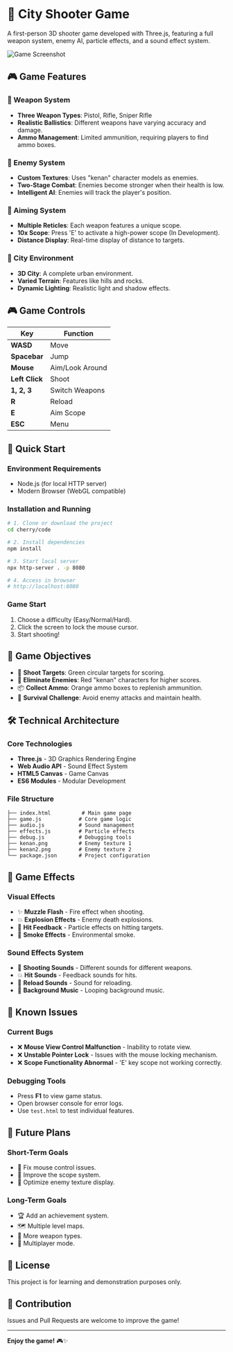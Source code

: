 # 🎯 City Shooter Game

A first-person 3D shooter game developed with Three.js, featuring a full weapon system, enemy AI, particle effects, and a sound effect system.

![Game Screenshot](https://via.placeholder.com/800x400/1a1a1a/ffffff?text=City+Shooter+Game)

## 🎮 Game Features

### 🔫 Weapon System
- **Three Weapon Types**: Pistol, Rifle, Sniper Rifle
- **Realistic Ballistics**: Different weapons have varying accuracy and damage.
- **Ammo Management**: Limited ammunition, requiring players to find ammo boxes.

### 👾 Enemy System
- **Custom Textures**: Uses "kenan" character models as enemies.
- **Two-Stage Combat**: Enemies become stronger when their health is low.
- **Intelligent AI**: Enemies will track the player's position.

### 🎯 Aiming System
- **Multiple Reticles**: Each weapon features a unique scope.
- **10x Scope**: Press 'E' to activate a high-power scope (In Development).
- **Distance Display**: Real-time display of distance to targets.

### 🌆 City Environment
- **3D City**: A complete urban environment.
- **Varied Terrain**: Features like hills and rocks.
- **Dynamic Lighting**: Realistic light and shadow effects.

## 🎮 Game Controls

| Key | Function |
|------|------|
| **WASD** | Move |
| **Spacebar** | Jump |
| **Mouse** | Aim/Look Around |
| **Left Click** | Shoot |
| **1, 2, 3** | Switch Weapons |
| **R** | Reload |
| **E** | Aim Scope |
| **ESC** | Menu |

## 🚀 Quick Start

### Environment Requirements
- Node.js (for local HTTP server)
- Modern Browser (WebGL compatible)

### Installation and Running
```bash
# 1. Clone or download the project
cd cherry/code

# 2. Install dependencies
npm install

# 3. Start local server
npx http-server . -p 8080

# 4. Access in browser
# http://localhost:8080
```

### Game Start
1. Choose a difficulty (Easy/Normal/Hard).
2. Click the screen to lock the mouse cursor.
3. Start shooting!

## 🎯 Game Objectives

- 🎯 **Shoot Targets**: Green circular targets for scoring.
- 👾 **Eliminate Enemies**: Red "kenan" characters for higher scores.
- 📦 **Collect Ammo**: Orange ammo boxes to replenish ammunition.
- 💪 **Survival Challenge**: Avoid enemy attacks and maintain health.

## 🛠️ Technical Architecture

### Core Technologies
- **Three.js** - 3D Graphics Rendering Engine
- **Web Audio API** - Sound Effect System
- **HTML5 Canvas** - Game Canvas
- **ES6 Modules** - Modular Development

### File Structure
```
├── index.html          # Main game page
├── game.js            # Core game logic
├── audio.js           # Sound management
├── effects.js         # Particle effects
├── debug.js           # Debugging tools
├── kenan.png          # Enemy texture 1
├── kenan2.png         # Enemy texture 2
└── package.json       # Project configuration
```

## 🎨 Game Effects

### Visual Effects
- ✨ **Muzzle Flash** - Fire effect when shooting.
- 💥 **Explosion Effects** - Enemy death explosions.
- 🎯 **Hit Feedback** - Particle effects on hitting targets.
- 💨 **Smoke Effects** - Environmental smoke.

### Sound Effects System
- 🔫 **Shooting Sounds** - Different sounds for different weapons.
- 💥 **Hit Sounds** - Feedback sounds for hits.
- 🔄 **Reload Sounds** - Sound for reloading.
- 🎵 **Background Music** - Looping background music.

## 🐛 Known Issues

### Current Bugs
- ❌ **Mouse View Control Malfunction** - Inability to rotate view.
- ❌ **Unstable Pointer Lock** - Issues with the mouse locking mechanism.
- ❌ **Scope Functionality Abnormal** - 'E' key scope not working correctly.

### Debugging Tools
- Press **F1** to view game status.
- Open browser console for error logs.
- Use `test.html` to test individual features.

## 🔮 Future Plans

### Short-Term Goals
- 🔧 Fix mouse control issues.
- 🎯 Improve the scope system.
- 🎨 Optimize enemy texture display.

### Long-Term Goals
- 🏆 Add an achievement system.
- 🗺️ Multiple level maps.
- 🔫 More weapon types.
- 👥 Multiplayer mode.

## 📄 License

This project is for learning and demonstration purposes only.

## 🤝 Contribution

Issues and Pull Requests are welcome to improve the game!

---

**Enjoy the game!** 🎮✨
